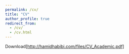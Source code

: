```yaml
---
permalink: /cv/
title: "CV"
author_profile: true
redirect_from: 
  - /cv/
  - /cv.html
---
```


Download[http://hamidhabibi.com/files/CV_Academic.pdf]
